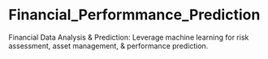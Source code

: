 # Financial_Performmance_Prediction
Financial Data Analysis &amp; Prediction: Leverage machine learning for risk assessment, asset management, &amp; performance prediction.
